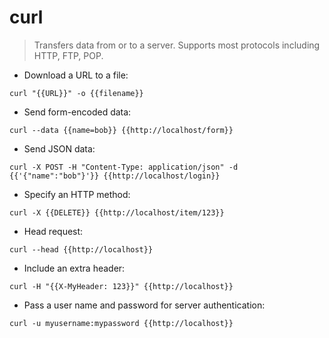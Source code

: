# curl

> Transfers data from or to a server.
> Supports most protocols including HTTP, FTP, POP.

- Download a URL to a file:

`curl "{{URL}}" -o {{filename}}`

- Send form-encoded data:

`curl --data {{name=bob}} {{http://localhost/form}}`

- Send JSON data:

`curl -X POST -H "Content-Type: application/json" -d {{'{"name":"bob"}'}} {{http://localhost/login}}`

- Specify an HTTP method:

`curl -X {{DELETE}} {{http://localhost/item/123}}`

- Head request:

`curl --head {{http://localhost}}`

- Include an extra header:

`curl -H "{{X-MyHeader: 123}}" {{http://localhost}}`

- Pass a user name and password for server authentication:

`curl -u myusername:mypassword {{http://localhost}}`
